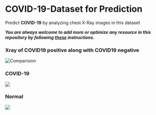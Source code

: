# COVID-19-Dataset for Prediction
Predict **COVID-19** by analyzing chest X-Ray images in this dataset



***You are always welcome to add more or optimize any resource in this repository by following [these](https://github.com/Aman9026/COVID-19-Predictor/blob/master/CONTRIBUTING.md) instructions.***

### Xray of COVID19 positive along with COVID19 negative
![Comparision](https://github.com/Aman9026/COVID-19-Predictor-dataset/blob/master/dataset/Comparision.jpeg)

### COVID-19
![](https://github.com/Aman9026/COVID-19-Predictor-dataset/blob/master/dataset/covid/auntminnie-c-2020_01_28_23_51_6665_2020_01_28_Vietnam_coronavirus.jpeg)

### Normal
![](https://github.com/Aman9026/COVID-19-Predictor-dataset/blob/master/dataset/normal/NORMAL2-IM-1179-0001.jpeg)
